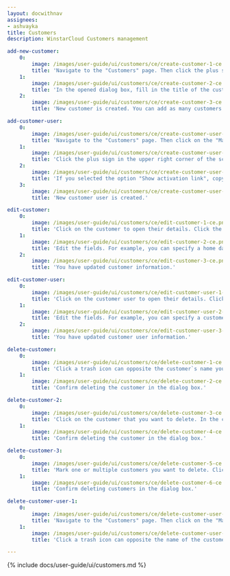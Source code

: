 ```yaml
---
layout: docwithnav
assignees:
- ashvayka
title: Customers
description: WinstarCloud Customers management

add-new-customer:
    0:
        image: /images/user-guide/ui/customers/ce/create-customer-1-ce.png
        title: 'Navigate to the "Customers" page. Then click the plus sign in the upper right corner of the screen;'
    1:
        image: /images/user-guide/ui/customers/ce/create-customer-2-ce.png
        title: 'In the opened dialog box, fill in the title of the customer. Also, you can optionally indicate country name, city, address, and phone number. Then click "Add";'
    2:
        image: /images/user-guide/ui/customers/ce/create-customer-3-ce.png
        title: 'New customer is created. You can add as many customers as you want in the same way.'

add-customer-user:
    0:
        image: /images/user-guide/ui/customers/ce/create-customer-user-1-ce.png
        title: 'Navigate to the "Customers" page. Then click on the "Manage customer users" icon located on the customer`s row to whom you want to add a customer user;'
    1:
        image: /images/user-guide/ui/customers/ce/create-customer-user-2-ce.png
        title: 'Click the plus sign in the upper right corner of the screen. In the opened dialog box, enter the email address, first and last name of the user. Then choose activation method: display activation link or send activation link via email. Then click "Add";'
    2:
        image: /images/user-guide/ui/customers/ce/create-customer-user-3-ce.png
        title: 'If you selected the option "Show activation link", copy the link address and send it to the user. Click "OK";'
    3:
        image: /images/user-guide/ui/customers/ce/create-customer-user-4-ce.png
        title: 'New customer user is created.'

edit-customer:
    0:
        image: /images/user-guide/ui/customers/ce/edit-customer-1-ce.png
        title: 'Click on the customer to open their details. Click the "pencil" icon to enter edit mode;'
    1:
        image: /images/user-guide/ui/customers/ce/edit-customer-2-ce.png
        title: 'Edit the fields. For example, you can specify a home dashboard for this customer and all its customer users. After that, save all changes;'
    2:
        image: /images/user-guide/ui/customers/ce/edit-customer-3-ce.png
        title: 'You have updated customer information.'

edit-customer-user:
    0:
        image: /images/user-guide/ui/customers/ce/edit-customer-user-1-ce.png
        title: 'Click on the customer user to open their details. Click the "pencil" icon to enter edit mode;'
    1:
        image: /images/user-guide/ui/customers/ce/edit-customer-user-2-ce.png
        title: 'Edit the fields. For example, you can specify a customer`s phone number. After editing, save all changes;'
    2:
        image: /images/user-guide/ui/customers/ce/edit-customer-user-3-ce.png
        title: 'You have updated customer user information.'

delete-customer:
    0:
        image: /images/user-guide/ui/customers/ce/delete-customer-1-ce.png
        title: 'Click a trash icon can opposite the customer`s name you want to delete;'
    1:
        image: /images/user-guide/ui/customers/ce/delete-customer-2-ce.png
        title: 'Confirm deleting the customer in the dialog box.'

delete-customer-2:
    0:
        image: /images/user-guide/ui/customers/ce/delete-customer-3-ce.png
        title: 'Click on the customer that you want to delete. In the customer details, click "Delete customer" button;'
    1:
        image: /images/user-guide/ui/customers/ce/delete-customer-4-ce.png
        title: 'Confirm deleting the customer in the dialog box.'

delete-customer-3:
    0:
        image: /images/user-guide/ui/customers/ce/delete-customer-5-ce.png
        title: 'Mark one or multiple customers you want to delete. Click on the trash bin icon in the top right corner;'
    1:
        image: /images/user-guide/ui/customers/ce/delete-customer-6-ce.png
        title: 'Confirm deleting customers in the dialog box.'

delete-customer-user-1:
    0:
        image: /images/user-guide/ui/customers/ce/delete-customer-user-1-ce.png
        title: 'Navigate to the "Customers" page. Then click on the "Manage customer users" icon located on the customer`s row whose customer user you want to delete;'
    1:
        image: /images/user-guide/ui/customers/ce/delete-customer-user-2-ce.png
        title: 'Click a trash icon can opposite the name of the customer user you want to delete. Confirm deleting the customer user in the dialog box.'

---
```


{% include docs/user-guide/ui/customers.md %}